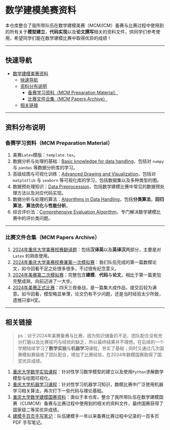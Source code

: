 # 数学建模美赛资料

本仓库整合了我所带队伍在数学建模美赛（MCM/ICM）备赛与比赛过程中使用到的所有关于**模型建立**，**代码实现**以及**论文撰写**相关的资料文件，供同学们参考使用，希望同学们能在数学建模比赛中取得优异的成绩！

---

## 快速导航

- [数学建模美赛资料](#数学建模美赛资料)
  - [快速导航](#快速导航)
  - [资料分布说明](#资料分布说明)
    - [备赛学习资料（MCM Preparation Material）](#备赛学习资料mcm-preparation-material)
    - [比赛文件合集（MCM Papers Archive）](#比赛文件合集mcm-papers-archive)
  - [相关链接](#相关链接)

---

## 资料分布说明

### 备赛学习资料（MCM Preparation Material）

1. 美赛`Latex`模版：`template.tex`。
2. 数据分析与处理的基础：[Basic knowledge for data handling](https://github.com/CQULeaf/MCM-ICM_Study_Resources/tree/main/MCM%20Preparation%20Material/Basic%20knowledge%20for%20data%20handling)，包括对 `numpy` 与 `pandas` 等数据分析库的学习。
3. 高级绘图与可视化训练：[Advanced Drawing and Visualization](https://github.com/CQULeaf/MCM-ICM_Study_Resources/tree/main/MCM%20Preparation%20Material/Advanced%20Drawing%20and%20Visualization)，包括对 `matplotlib` 与 `seaborn` 等可视化库的学习，包括数据集以及多种类型的图。
4. 数据预处理知识：[Data Preprocession](https://github.com/CQULeaf/MCM-ICM_Study_Resources/tree/main/MCM%20Preparation%20Material/Data%20Preprocession)，包括数学建模比赛中常见的数据预处理方法以及对应代码实现。
5. 数据分析与处理的算法：[Algorithms in Data Handling](https://github.com/CQULeaf/MCM-ICM_Study_Resources/tree/main/MCM%20Preparation%20Material/Algorithms%20in%20Data%20Handling)，包括**分类算法**，**回归算法**，**算法优化**与**性能分析**。
6. 综合评价法：[Comprehensive Evaluation Algorithm](https://github.com/CQULeaf/MCM-ICM_Study_Resources/tree/main/MCM%20Preparation%20Material/Comprehensive%20Evaluation%20Algorithm)，专门解决数学建模比赛中的评价类问题。

---

### 比赛文件合集（MCM Papers Archive）

1. [2024年重庆大学美赛校赛翻译题](https://github.com/CQULeaf/MCM-ICM_Study_Resources/tree/main/MCM%20Papers%20Archive/24%E5%B9%B4%E7%BE%8E%E8%B5%9B%E6%A0%A1%E8%B5%9B%E7%BF%BB%E8%AF%91%E9%A2%98)：包括**汉译英**以及**英译汉**两部分，主要是对 `Latex` 的熟练使用。
2. [2024年重庆大学美赛校赛兼第一次模拟赛](https://github.com/CQULeaf/MCM-ICM_Study_Resources/tree/main/MCM%20Papers%20Archive/24%E5%B9%B4%E7%BE%8E%E8%B5%9B%E6%A0%A1%E8%B5%9B%E5%85%BC%E7%AC%AC%E4%B8%80%E6%AC%A1%E6%A8%A1%E6%8B%9F%E8%B5%9B)：我们队伍完成的第一篇数模论文，如今回看不足之处很多很多，不过很有纪念意义。
3. [2024年美赛第二次模拟赛](https://github.com/CQULeaf/MCM-ICM_Study_Resources/tree/main/MCM%20Papers%20Archive/24%E5%B9%B4%E7%BE%8E%E8%B5%9B%E7%AC%AC%E4%BA%8C%E6%AC%A1%E6%A8%A1%E6%8B%9F%E8%B5%9B)：完整包含**建模**、**代码**与**论文**，相比于第一篇更加完整成熟，向前迈进了一大步。
4. [2024年美赛正式比赛](https://github.com/CQULeaf/MCM-ICM_Study_Resources/tree/main/MCM%20Papers%20Archive/24%E5%B9%B4%E7%BE%8E%E8%B5%9B%E6%AD%A3%E5%BC%8F%E8%B5%9B)：四天三夜奋战，是一篇集大成作品，提交后较为满意。如今回看，模型略显单薄，论文仍有不少问题，还是当时经验太少所致，遗憾只拿H奖。

---

## 相关链接

> ps：对于2024年美赛备赛与比赛，因为知识储备的不足、团队配合没有充分打磨以及比赛技巧与经验的缺乏，所以最终结果并不理想。在后续的一个学期陆续学习了**数学实验**与**机器学习**课程，夯实了基础；同时又通过几次国赛模拟赛锻炼了团队配合，增加了比赛经验，在2024年数模国赛取得了国奖优异成绩。

1. [重庆大学数学实验课程](https://github.com/CQULeaf/MathExperiment_Course_Resources)：针对性学习数学模型的建立以及使用`Python`求解数学模型与绘图可视化。
2. [重庆大学机器学习课程](https://github.com/CQULeaf/MachineLearning_Course_Resources)：针对性学习机器学习知识，数模比赛中广泛使用机器学习相关算法，再次打下一些代码与理论基础。
3. [重庆大学数学建模国赛资料](https://github.com/CQULeaf/CUMCM-Resources)：类似于本仓库，整合了我所带队伍在数学建模国赛（CUMCM）备赛与比赛过程中使用到的相关的资料文件，最终国赛获得了国家级二等奖优异成绩。
4. [建模手百页手写笔记](https://pan.baidu.com/s/1dEBOaDnWhjVmMOPJFnfcXA?pwd=x2c8)：队伍建模手一年以来备赛比赛过程中记录的一百多页 PDF 手写笔记。
